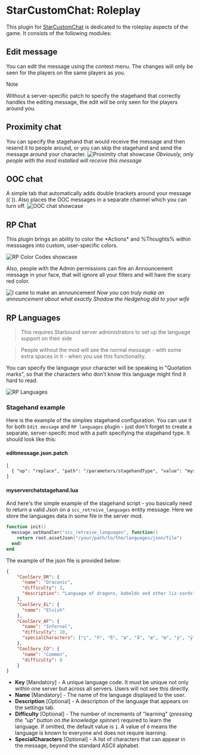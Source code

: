 # StarCustomChat: Roleplay

This plugin for [StarCustomChat](https://github.com/KrashV/StarCustomChat) is dedicated to the roleplay aspects of the game. It consists of the following modules:

## Edit message
You can edit the message using the context menu. The changes will only be seen for the players on the same players as you.

> [!NOTE]
> Without a server-specific patch to specify the stagehand that correctly handles the editing message, the edit will be only seen for the players around you.

## Proximity chat
You can specify the stagehand that would receive the message and then resend it to people around, or you can skip the stagehand and send the message around your character. 
![Proximity chat showcase](https://i.imgur.com/fbnNKF0.png)
*Obviously, only people with the mod installed will receive this message*

## OOC chat
A simple tab that automatically adds double brackets around your message (( )). Also places the OOC messages in a separate channel which you can turn off.
![OOC chat showcase](https://i.imgur.com/AeTFO7a.png)

## RP Chat

This plugin brings an ability to color the \*Actions* and %Thoughts% within messsages into custom, user-specific colors.

![RP Color Codes showcase](https://i.imgur.com/ZXh5DKo.png)

Also, people with the Admin permissions can fire an Announcement message in your face, that will ignore all your filters and will have the scary red color.

![I came to make an announcement](https://i.imgur.com/PLWKb4a.png)
*Now you can truly make an announcement about what exactly Shadow the Hedgehog did to your wife*

## RP Languages

> This requires Starbound server administrators to set up the language support on their side

> People without the mod will see the normal message - with some extra spaces in it - when you use this functionality.

You can specify the language your character will be speaking in "Quotation marks", so that the characters who don't know this language might find it hard to read.

![RP Languages](https://i.imgur.com/FxM7l4p.png)


### Stagehand example
Here is the example of the simplies stagehand configuration. You can use it for both `Edit message` and `RP languages` plugin - just don't forget to create a separate, server-specifc mod with a path specifying the stagehand type. It should look like this:

#### editmessage.json.patch
```diff
[
  { "op": "replace", "path": "/parameters/stagehandType", "value": "myserverchatstagehand"}
]
```

#### myserverchatstagehand.lua
And here's the simple example of the stagehand script - you basically need to return a valid Json on a `scc_retreive_languages` entity message. Here we store the languages data in some file in the server mod.
```lua
function init()
  message.setHandler("scc_retreive_languages", function()
    return root.assetJson("/your/path/to/the/languages/json/file")
  end)
end
```

The example of the json file is provided below:
```json
{
    "CoolServ_DR": {
      "name": "Draconic",
      "difficulty": 3,
      "description": "Language of dragons, kobolds and other liz-zards"
    },
    "CoolServ_EL": {
      "name": "Elvish"
    },
    "CoolServ_AF": {
      "name": "Infernal",
      "difficulty": 10,
      "specialCharacters": ["ç", "ñ", "ß", "ø", "å", "æ", "œ", "ý", "ÿ"]
    },
    "CoolServ_CO": {
      "name": "Common",
      "difficulty": 0
    }
}
```
* **Key** [Mandatory] - A unique language code. It must be unique not only within one server but across all servers. Users will not see this directly.
* **Name** [Mandatory] - The name of the language displayed to the user.
* **Description** [Optional] - A description of the language that appears on the settings tab.
* **Difficulty** [Optional] - The number of increments of "learning" (*pressing the "up" button on the knowledge spinner*) required to learn the language. If omitted, the default value is `1`. A value of `0` means the language is known to everyone and does not require learning.
* **SpecialCharacters** [Optional] - A list of characters that can appear in the message, beyond the standard ASCII alphabet.